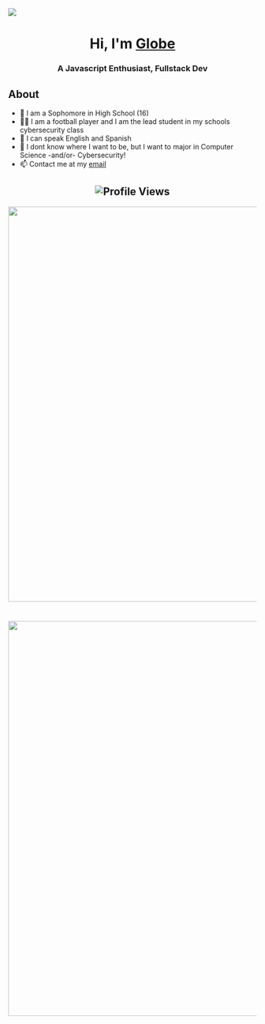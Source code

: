 <img src="https://readme-typing-svg.herokuapp.com?vCenter=true&lines=Hi!+I'm+Globe!;Javascript+enthusiast;Owner+of+Globalwide+Games">
<h1 align="center">Hi, I'm <a href="https://notamplify.online">Globe</a></h1>
<h3 align="center">A Javascript Enthusiast, Fullstack Dev</h3>
<h2>About</h2>

- 🏫 I am a Sophomore in High School (16)
- 👨‍💻 I am a football player and I am the lead student in my schools cybersecurity class
- 📙 I can speak English and Spanish
- 🔭 I dont know where I want to be, but I want to major in Computer Science -and/or- Cybersecurity!
- 📫 Contact me at my [email](mailto:theglobegames@gmail.com)

<h2 align="center">
	<div>
		<img
			src="https://komarev.com/ghpvc/?username=GlobeTheDev&color=979797&style=for-the-badge&label=Profile+Views"
			alt="Profile Views"
		/>
	</div>
</h2>

<div align="center">
	<img
		width="800"
		src="http://github-profile-summary-cards.vercel.app/api/cards/profile-details?username=GlobeTheDev&theme=tokyonight"
	/>
</div>

<h1></h1>

<div align="center">
	<a
		href="https://github.com/ryo-ma/github-profile-trophy"
	>
		<img
			width="800"
			align="center"
			src="https://github-profile-trophy.vercel.app/?username=GlobeTheDev&theme=tokyonight&column=5&margin-w=15&margin-h=15&no-frame=true"
		/>
	</a>
</div>
